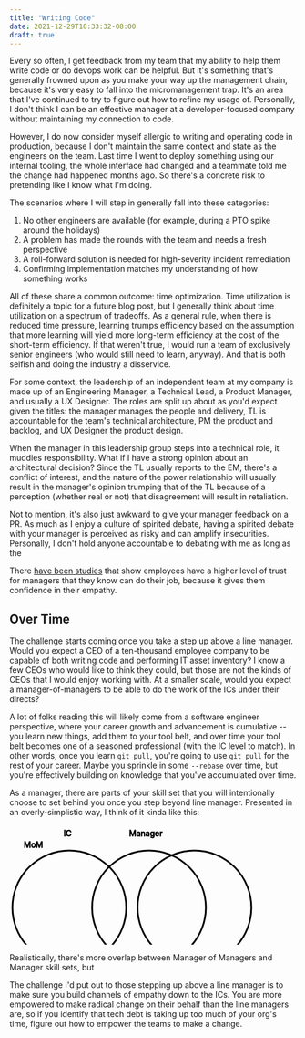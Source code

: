 ```yaml
---
title: "Writing Code"
date: 2021-12-29T10:33:32-08:00
draft: true
---
```


Every so often, I get feedback from my team that my ability to help them write code or do devops work can be helpful. But it's something that's generally frowned upon as you make your way up the management chain, because it's very easy to fall into the micromanagement trap. It's an area that I've continued to try to figure out how to refine my usage of. Personally, I don't think I can be an effective manager at a developer-focused company without maintaining my connection to code.

However, I do now consider myself allergic to writing and operating code in production, because I don't maintain the same context and state as the engineers on the team. Last time I went to deploy something using our internal tooling, the whole interface had changed and a teammate told me the change had happened months ago. So there's a concrete risk to pretending like I know what I'm doing.

The scenarios where I will step in generally fall into these categories:
1. No other engineers are available (for example, during a PTO spike around the holidays)
2. A problem has made the rounds with the team and needs a fresh perspective
3. A roll-forward solution is needed for high-severity incident remediation
4. Confirming implementation matches my understanding of how something works

All of these share a common outcome: time optimization. Time utilization is definitely a topic for a future blog post, <!-- TKTK --> but I generally think about time utilization on a spectrum of tradeoffs. As a general rule, when there is reduced time pressure, learning trumps efficiency based on the assumption that more learning will yield more long-term efficiency at the cost of the short-term efficiency. If that weren't true, I would run a team of exclusively senior engineers (who would still need to learn, anyway). And that is both selfish and doing the industry a disservice.

For some context, the leadership of an independent team at my company is made up of an Engineering Manager, a Technical Lead, a Product Manager, and usually a UX Designer. The roles are split up about as you'd expect given the titles: the manager manages the people and delivery, TL is accountable for the team's technical architecture, PM the product and backlog, and UX Designer the product design.

When the manager in this leadership group steps into a technical role, it muddies responsibility. What if I have a strong opinion about an architectural decision? Since the TL usually reports to the EM, there's a conflict of interest, and the nature of the power relationship will usually result in the manager's opinion trumping that of the TL because of a perception (whether real or not) that disagreement will result in retaliation.

Not to mention, it's also just awkward to give your manager feedback on a PR. As much as I enjoy a culture of spirited debate, having a spirited debate with your manager is perceived as risky and can amplify insecurities. Personally, I don't hold anyone accountable to debating with me as long as the

There [have been studies](https://hbr.org/2016/12/if-your-boss-could-do-your-job-youre-more-likely-to-be-happy-at-work) that show employees have a higher level of trust for managers that they know can do their job, because it gives them confidence in their empathy.

## Over Time
The challenge starts coming once you take a step up above a line manager. Would you expect a CEO of a ten-thousand employee company to be capable of both writing code and performing IT asset inventory? I know a few CEOs who would like to think they could, but those are not the kinds of CEOs that I would enjoy working with. At a smaller scale, would you expect a manager-of-managers to be able to do the work of the ICs under their directs?

A lot of folks reading this will likely come from a software engineer perspective, where your career growth and advancement is cumulative -- you learn new things, add them to your tool belt, and over time your tool belt becomes one of a seasoned professional (with the IC level to match). In other words, once you learn `git pull`, you're going to use `git pull` for the rest of your career. Maybe you sprinkle in some `--rebase` over time, but you're effectively building on knowledge that you've accumulated over time.

As a manager, there are parts of your skill set that you will intentionally choose to set behind you once you step beyond line manager. Presented in an overly-simplistic way, I think of it kinda like this:

<!-- tktk this looks ugly as sin -->
<svg width="500" height="210" style="stroke: #000;">
  <ellipse cx="105" cy="145" rx="100" ry="100" stroke-width="3" fill="none"></ellipse>
  <ellipse cx="245" cy="145" rx="100" ry="100" stroke-width="3" fill="none"></ellipse>
  <ellipse cx="325" cy="145" rx="100" ry="100" stroke-width="3" fill="none"></ellipse>
  <text x="95" y="20">IC</text>
  <text x="210" y="20">Manager</text>
  <text x="25" y="40">MoM</text>
</svg>

Realistically, there's more overlap between Manager of Managers and Manager skill sets, but

The challenge I'd put out to those stepping up above a line manager is to make sure you build channels of empathy down to the ICs. You are more empowered to make radical change on their behalf than the line managers are, so if you identify that tech debt is taking up too much of your org's time, figure out how to empower the teams to make a change.

<!-- tktk fix post date to be honest about the date I finally publish this -->
